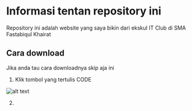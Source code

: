 # Informasi tentan repository ini

Repository ini adalah website yang saya bikin dari ekskul IT Club di SMA Fastabiqul Khairat

## Cara download

Jika anda tau cara downloadnya skip aja ini

1. Klik tombol yang tertulis CODE

![alt text](https://i.imgur.com/ByM427A.png)

2. 
